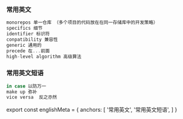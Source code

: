 ### 常用英文

``` js
monorepos 单一仓库 （多个项目的代码放在在同一存储库中的开发策略）
specifics 细节
identifier 标识符
conpatibility 兼容性
generic 通用的
precede 在...前面
high-level algorithm 高级算法
```

### 常用英文短语

``` js
in case 以防万一
make up 弥补
vice versa  反之亦然
```

export const englishMeta = {
  anchors: [
    '常用英文',
    '常用英文短语',
  ]
}